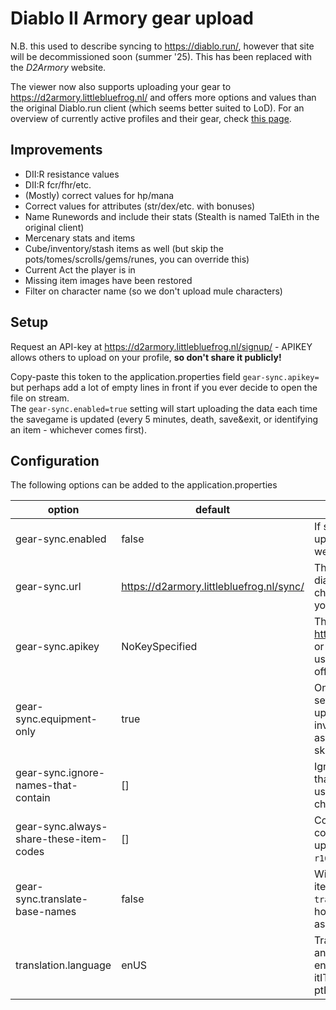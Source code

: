 # Diablo II Armory gear upload

N.B. this used to describe syncing to https://diablo.run/, however that site will be decommissioned soon (summer '25). This has been replaced with the _D2Armory_ website.

The viewer now also supports uploading your gear to https://d2armory.littlebluefrog.nl/ and offers more options and values than the original Diablo.run client (which seems better suited to LoD). For an overview of currently active profiles and their gear, check [this page](https://d2armory.littlebluefrog.nl/profiles/).

## Improvements
* DII:R resistance values
* DII:R fcr/fhr/etc.
* (Mostly) correct values for hp/mana
* Correct values for attributes (str/dex/etc. with bonuses)
* Name Runewords and include their stats (Stealth is named TalEth in the original client)
* Mercenary stats and items
* Cube/inventory/stash items as well (but skip the pots/tomes/scrolls/gems/runes, you can override this)
* Current Act the player is in
* Missing item images have been restored
* Filter on character name (so we don't upload mule characters)

## Setup
Request an API-key at https://d2armory.littlebluefrog.nl/signup/ - APIKEY allows others to upload on your profile, **so don't share it publicly!**  

Copy-paste this token to the application.properties field `gear-sync.apikey=` but perhaps add a lot of empty lines in front if you ever decide to open the file on stream.  
The `gear-sync.enabled=true` setting will start uploading the data each time the savegame is updated (every 5 minutes, death, save&exit, or identifying an item - whichever comes first).  

## Configuration
The following options can be added to the application.properties

| option                                  | default                                  | explanation                                                                                                                                              |
|-----------------------------------------|------------------------------------------|----------------------------------------------------------------------------------------------------------------------------------------------------------|
| gear-sync.enabled                       | false                                    | If set to false, the stats won't be uploaded to the diablo.run website                                                                                   |
| gear-sync.url                           | https://d2armory.littlebluefrog.nl/sync/ | The API endpoint of the diablo.run website, don't change unless you know what you're doing                                                               |
| gear-sync.apikey                        | NoKeySpecified                           | The key you requested from https://d2armory.littlebluefrog.nl or Diablo.run, whichever you use - you may want to hide this off-screen                    |
| gear-sync.equipment-only                | true                                     | Only uploads equipped items, setting this to false will also upload the stash, cube and inventory (common items such as potions, gems, etc. are skipped) |
| gear-sync.ignore-names-that-contain     | []                                       | Ignore any file/character names that contain word listed here, useful for skipping test or mule characters                                               |
| gear-sync.always-share-these-item-codes | []                                       | Comma-separated list of item codes that you do want to upload, such as `r07` for Tal, and `r16,r14` for your favourite runes                             |
| gear-sync.translate-base-names          | false                                    | Will translate the basenames of items to the `translation.language` value, however this will break images as those require English names                 |
| translation.language                    | enUS                                     | Translation of item properties and names, valid values are enUS, zhTW, deDE, esES, frFR, itIT, koKR, plPL, esMX, jaJP, ptBR, ruRU and zhCN               |
